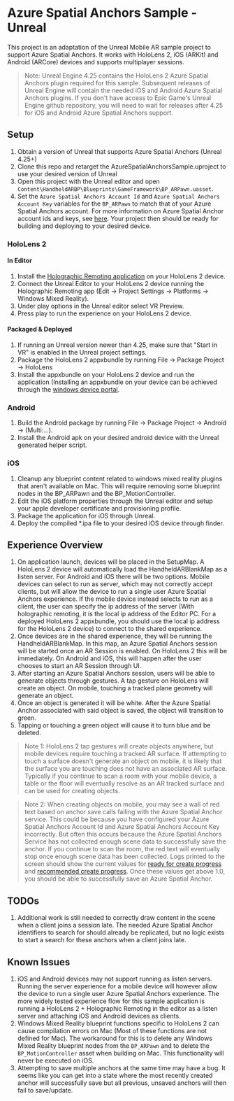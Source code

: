 # Azure Spatial Anchors Sample - Unreal
This project is an adaptation of the Unreal Mobile AR sample project to support Azure Spatial Anchors. It works with HoloLens 2, iOS (ARKit) and Android (ARCore) devices and supports multiplayer sessions.

> Note: Unreal Engine 4.25 contains the HoloLens 2 Azure Spatial Anchors plugin required for this sample. Subsequent releases of Unreal Engine will contain the needed iOS and Android Azure Spatial Anchors plugins. If you don't have access to Epic Game's Unreal Engine github repository, you will need to wait for releases after 4.25 for iOS and Android Azure Spatial Anchors support.

## Setup
1. Obtain a version of Unreal that supports Azure Spatial Anchors (Unreal 4.25+)
1. Clone this repo and retarget the AzureSpatialAnchorsSample.uproject to use your desired version of Unreal
1. Open this project with the Unreal editor and open `Content\HandheldARBP\Blueprints\GameFramework\BP_ARPawn.uasset`.
1. Set the `Azure Spatial Anchors Account Id` and `Azure Spatial Anchors Account Key` variables for the `BP_ARPawn` to match that of your Azure Spatial Anchors account. For more information on Azure Spatial Anchor account ids and keys, see [here](https://docs.microsoft.com/en-us/azure/spatial-anchors/concepts/authentication?tabs=csharp). Your project then should be ready for building and deploying to your desired device.

### HoloLens 2
#### In Editor
1. Install the [Holographic Remoting application](https://www.microsoft.com/en-us/p/holographic-remoting-player/9nblggh4sv40?activetab=pivot:overviewtab) on your HoloLens 2 device.
1. Connect the Unreal Editor to your HoloLens 2 device running the Holographic Remoting app (Edit -> Project Settings -> Platforms -> Windows Mixed Reality).
1. Under play options in the Unreal editor select VR Preview.
1. Press play to run the experience on your HoloLens 2 device.

#### Packaged & Deployed
1. If running an Unreal version newer than 4.25, make sure that "Start in VR" is enabled in the Unreal project settings.
1. Package the HoloLens 2 appxbundle by running File -> Package Project -> HoloLens
1. Install the appxbundle on your HoloLens 2 device and run the application (Installing an appxbundle on your device can be achieved through the [windows device portal](https://docs.microsoft.com/en-us/windows/mixed-reality/using-the-windows-device-portal).

### Android
1. Build the Android package by running File -> Package Project -> Android -> (Multi:...).
1. Install the Android apk on your desired android device with the Unreal generated helper script.

### iOS
1. Cleanup any blueprint content related to windows mixed reality plugins that aren't available on Mac. This will require removing some blueprint nodes in the BP_ARPawn and the BP_MotionController.
1. Edit the iOS platform properties through the Unreal editor and setup your apple developer certificate and provisioning profile.
1. Package the application for iOS through Unreal.
1. Deploy the compiled *.ipa file to your desired iOS device through finder.

## Experience Overview
1. On application launch, devices will be placed in the SetupMap. A HoloLens 2 device will automatically load the HandheldARBlankMap as a listen server. For Android and iOS there will be two options. Mobile devices can select to run as server, which may not correctly accept clients, but will allow the device to run a single user Azure Spatial Anchors experience. If the mobile device instead selects to run as a client, the user can specify the ip address of the server (With holographic remoting, it is the local ip address of the Editor PC. For a deployed HoloLens 2 appxbundle, you should use the local ip address for the HoloLens 2 device) to connect to the shared experience.
1. Once devices are in the shared experience, they will be running the HandheldARBlankMap. In this map, an Azure Spatial Anchors session will be started once an AR Session is enabled. On HoloLens 2 this will be immediately. On Android and iOS, this will happen after the user chooses to start an AR Session through UI.
1. After starting an Azure Spatial Anchors session, users will be able to generate objects through gestures. A tap gesture on HoloLens will create an object. On mobile, touching a tracked plane geometry will generate an object.
1. Once an object is generated it will be white. After the Azure Spatial Anchor associated with said object is saved, the object will transition to green.
1. Tapping or touching a green object will cause it to turn blue and be deleted.

> Note 1: HoloLens 2 tap gestures will create objects anywhere, but mobile devices require touching a tracked AR surface. If attempting to touch a surface doesn't generate an object on mobile, it is likely that the surface you are touching does not have an associated AR surface. Typically if you continue to scan a room with your mobile device, a table or the floor will eventually resolve as an AR tracked surface and can be used for creating objects.

> Note 2: When creating objects on mobile, you may see a wall of red text based on anchor save calls failing with the Azure Spatial Anchor service. This could be because you have configured your Azure Spatial Anchors Account Id and Azure Spatial Anchors Account Key incorrectly. But often this occurs because the Azure Spatial Anchors Service has not collected enough scene data to successfully save the anchor. If you continue to scan the room, the red text will eventually stop once enough scene data has been collected. Logs printed to the screen should show the current values for [ready for create progress](https://docs.microsoft.com/en-us/cpp/api/spatial-anchors/ndk/sessionstatus) and [recommended create progress](https://docs.microsoft.com/en-us/cpp/api/spatial-anchors/ndk/sessionstatus). Once these values get above 1.0, you should be able to successfully save an Azure Spatial Anchor.

## TODOs
1. Additional work is still needed to correctly draw content in the scene when a client joins a session late. The needed Azure Spatial Anchor identifiers to search for should already be replicated, but no logic exists to start a search for these anchors when a client joins late.

## Known Issues
1. iOS and Android devices may not support running as listen servers. Running the server experience for a mobile device will however allow the device to run a single user Azure Spatial Anchors experience. The more widely tested experience flow for this sample application is running a HoloLens 2 + Holographic Remoting in the editor as a listen server and attaching iOS and Android devices as clients.
1. Windows Mixed Reality blueprint functions specific to HoloLens 2 can cause compilation errors on Mac (Most of these functions are not defined for Mac). The workaround for this is to delete any Windows Mixed Reality blueprint nodes from the `BP_ARPawn` and to delete the `BP_MotionController` asset when building on Mac. This functionality will never be executed on iOS.
1. Attempting to save multiple anchors at the same time may have a bug. It seems like you can get into a state where the most recently created anchor will successfully save but all previous, unsaved anchors will then fail to save/update.

